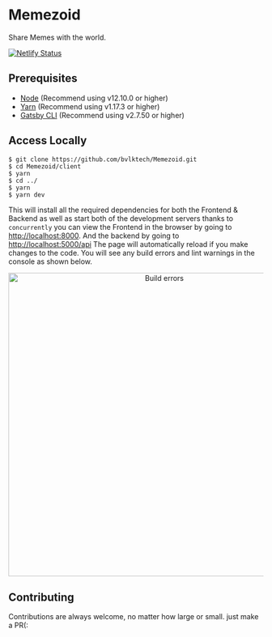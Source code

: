 # Memezoid
Share Memes with the world.

[![Netlify Status](https://api.netlify.com/api/v1/badges/4fbc3b85-5202-493a-b577-13a8278f7f3f/deploy-status)](https://app.netlify.com/sites/memezoid/deploys)

## Prerequisites

- [Node](https://nodejs.org/en/docs/) (Recommend using v12.10.0 or higher)
- [Yarn](https://yarnpkg.com/en/docs) (Recommend using v1.17.3 or higher)
- [Gatsby CLI](https://www.gatsbyjs.org/docs/) (Recommend using v2.7.50 or higher)

## Access Locally
```
$ git clone https://github.com/bvlktech/Memezoid.git
$ cd Memezoid/client
$ yarn
$ cd ../
$ yarn
$ yarn dev
```

This will install all the required dependencies for both the Frontend & Backend as well as start both of the development servers thanks to `concurrently` you can view the Frontend in the browser by going to [http://localhost:8000](http://localhost:8000). And the backend by going to [http://localhost:5000/api](http://localhost:5000/api) The page will automatically reload if you make changes to the code. You will see any build errors and lint warnings in the console as shown below.

<p align='center'>
  <img src='https://cdn.rawgit.com/marionebl/create-react-app/9f62826/screencast-error.svg' width='600' alt='Build errors'>
</p>

## Contributing

Contributions are always welcome, no matter how large or small. just make a PR(:
